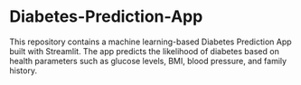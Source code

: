 # Diabetes-Prediction-App
This repository contains a machine learning-based Diabetes Prediction App built with Streamlit. The app predicts the likelihood of diabetes based on health parameters such as glucose levels, BMI, blood pressure, and family history.
